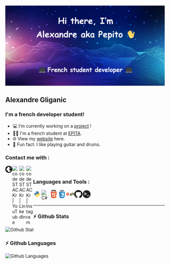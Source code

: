 ![Banniere picture](https://raw.githubusercontent.com/Alexandre-Gliganic/Alexandre-Gliganic/master/baniere-github-v2.jpg)

## Alexandre Gliganic



### I'm a french developer student!

- 💻 I’m currently working on a [project][websiteproject] !
- 👨‍🎓 I'm a french student at [EPITA][epita].
- 🌐 View my [website][website] here.
- 🎸 Fun fact: I like playing guitar and drums.



### Contact me with :

[<img align="left" alt="codeSTACKr.com" width="22px" src="https://raw.githubusercontent.com/iconic/open-iconic/master/svg/globe.svg" />][website]
[<img align="left" alt="codeSTACKr | YouTube" width="22px" src="https://cdn.jsdelivr.net/npm/simple-icons@v3/icons/youtube.svg" />][youtube]
[<img align="left" alt="codeSTACKr | LinkedIn" width="22px" src="https://cdn.jsdelivr.net/npm/simple-icons@v3/icons/linkedin.svg" />][linkedin]
[<img align="left" alt="codeSTACKr | Instagram" width="22px" src="https://cdn.jsdelivr.net/npm/simple-icons@v3/icons/instagram.svg" />][instagram]

<br />

### Languages and Tools :
<img align="left" alt="Python" width="26px" src="https://raw.githubusercontent.com/github/explore/80688e429a7d4ef2fca1e82350fe8e3517d3494d/topics/python/python.png" />
<img align="left" alt="C#" width="26px" src="https://upload.wikimedia.org/wikipedia/commons/thumb/7/7a/C_Sharp_logo.svg/455px-C_Sharp_logo.svg.png" />
<img align="left" alt="HTML5" width="26px" src="https://raw.githubusercontent.com/github/explore/80688e429a7d4ef2fca1e82350fe8e3517d3494d/topics/html/html.png" />
<img align="left" alt="CSS3" width="26px" src="https://raw.githubusercontent.com/github/explore/80688e429a7d4ef2fca1e82350fe8e3517d3494d/topics/css/css.png" />
<img align="left" alt="Git" width="26px" src="https://raw.githubusercontent.com/github/explore/80688e429a7d4ef2fca1e82350fe8e3517d3494d/topics/git/git.png" />
<img align="left" alt="GitHub" width="26px" src="https://raw.githubusercontent.com/github/explore/78df643247d429f6cc873026c0622819ad797942/topics/github/github.png" />
<img align="left" alt="Terminal" width="26px" src="https://raw.githubusercontent.com/github/explore/80688e429a7d4ef2fca1e82350fe8e3517d3494d/topics/terminal/terminal.png" />

<br />
<br />

---

### ⚡ Github Stats

![Github Stat](https://github-readme-stats-git-master.alexandre-gliganic.vercel.app//api?username=alexandre-gliganic&show_icons=true&theme=buefy&hide_border=true&count_private=true&include_all_commits=true)



### ⚡ Github Languages
![Github Languages](https://github-readme-stats-git-master.alexandre-gliganic.vercel.app/api/top-langs/?username=alexandre-gliganic&langs_count=8)


[website]: https://alexandregliganic.fr
[websiteproject]: https://www.alexandregliganic.fr/projets.html
[youtube]: https://www.youtube.com/channel/UCKX6bcwoQZ-B5nfRiMTZkqg
[instagram]: https://www.instagram.com/alexandre_gliganic/
[epita]: https://www.epita.fr/
[linkedin]: https://fr.linkedin.com/

